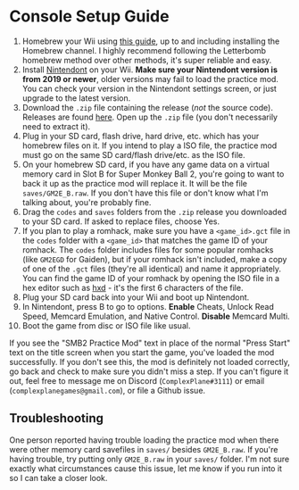 # Console Setup Guide

1. Homebrew your Wii using [this guide](https://wii.guide), up to and including installing the Homebrew channel. I
   highly recommend following the Letterbomb homebrew method over other methods, it's super reliable and easy.
2. Install [Nintendont](https://github.com/FIX94/Nintendont) on your Wii. **Make sure your Nintendont version is from
   2019 or newer**, older versions may fail to load the practice mod. You can check your version in the Nintendont
   settings screen, or just upgrade to the latest version.
3. Download the `.zip` file containing the release (_not_ the source code). Releases are
   found [here](https://github.com/complexplane/apesphere/releases). Open up the `.zip` file (you don't necessarily need
   to extract it).
4. Plug in your SD card, flash drive, hard drive, etc. which has your homebrew files on it. If you intend to play a ISO
   file, the practice mod must go on the same SD card/flash drive/etc. as the ISO file.
5. On your homebrew SD card, if you have any game data on a virtual memory card in Slot B for Super Monkey Ball 2,
   you're going to want to back it up as the practice mod will replace it. It will be the file `saves/GM2E_B.raw`. If
   you don't have this file or don't know what I'm talking about, you're probably fine.
6. Drag the `codes` and `saves` folders from the `.zip` release you downloaded to your SD card. If asked to replace
   files, choose Yes.
7. If you plan to play a romhack, make sure you have a `<game_id>.gct` file in the `codes` folder with a `<game_id>` that matches the game ID of your romhack. The `codes` folder includes files for some popular romhacks (like `GM2EGD` for Gaiden), but if your romhack isn't included, make a copy of one of the `.gct` files (they're all identical) and name it appropriately. You can find the game ID of your romhack by opening the ISO file in a hex editor such as [hxd](https://mh-nexus.de/en/hxd/) - it's the first 6 characters of the file.
8. Plug your SD card back into your Wii and boot up Nintendont.
9. In Nintendont, press B to go to options. **Enable** Cheats, Unlock Read Speed, Memcard Emulation, and Native
   Control. **Disable** Memcard Multi.
10. Boot the game from disc or ISO file like usual.

If you see the "SMB2 Practice Mod" text in place of the normal "Press Start" text on the title screen when you start the
game, you've loaded the mod successfully. If you don't see this, the mod is definitely not loaded correctly, go back and check to make sure you didn't miss a step. If you can't figure it out, feel free to message me on
Discord (`ComplexPlane#3111`) or email (`complexplanegames@gmail.com`), or file a Github issue.

## Troubleshooting

One person reported having trouble loading the practice mod when there were other memory card savefiles in `saves/` besides `GM2E_B.raw`. If you're having trouble, try putting only `GM2E_B.raw` in your `saves/` folder. I'm not sure exactly what circumstances cause this issue, let me know if you run into it so I can take a closer look.
